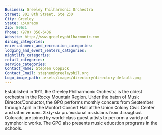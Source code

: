 ```yaml
---
Business: Greeley Philharmonic Orchestra
Street: 801 8th Street, Ste 230
City: Greeley
State: Colorado
Zip: 80631
Phone: (970) 356-6406
Website: http://www.greeleyphilharmonic.com
dining_categories: 
entertainment_and_recreation_categories: 
lodging_and_event_centers_categories: 
nightlife_categories: 
retail_categories: 
service_categories: 
Contact_Name: Stephen Coppick
Contact_Email: stephen@greeleyphil.org
Logo_image_path: assets/images/directory/directory-default.png
---
```

Established in 1911, the Greeley Philharmonic Orchestra is the oldest orchestra in the Rocky Mountain Region. Under the baton of Music Director/Conductor, the GPO performs monthly concerts from September through April in the Monfort Concert Hall at the Union Colony Civic Center and other venues. Sixty-six professional musicians from throughout Colorado are joined by world-class guest artists to perform a variety of symphonic works. The GPO also presents music education programs in the schools.
